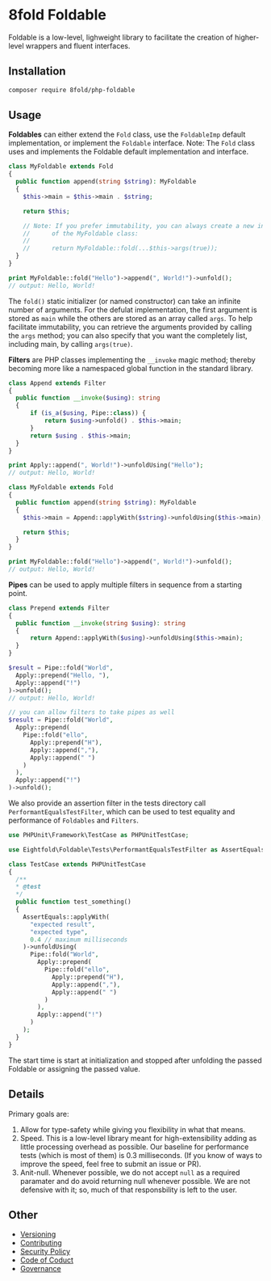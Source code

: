 # 8fold Foldable

Foldable is a low-level, lighweight library to facilitate the creation of higher-level wrappers and fluent interfaces.

## Installation

```bash
composer require 8fold/php-foldable
```

## Usage

**Foldables** can either extend the `Fold` class, use the `FoldableImp` default implementation, or implement the `Foldable` interface. Note: The `Fold` class uses and implements the Foldable default implementation and interface.

```php
class MyFoldable extends Fold
{
  public function append(string $string): MyFoldable
  {
    $this->main = $this->main . $string;

    return $this;

    // Note: If you prefer immutability, you can always create a new instance
    // 		of the MyFoldable class:
    //
    // 		return MyFoldable::fold(...$this->args(true));
  }
}

print MyFoldable::fold("Hello")->append(", World!")->unfold();
// output: Hello, World!
```

The `fold()` static initializer (or named constructor) can take an infinite number of arguments. For the defulat implementation, the first argument is stored as `main` while the others are stored as an array called `args`. To help facilitate immutability, you can retrieve the arguments provided by calling the `args` method; you can also specify that you want the completely list, including main, by calling `args(true)`.

**Filters** are PHP classes implementing the `__invoke` magic method; thereby becoming more like a namespaced global function in the standard library.

```php
class Append extends Filter
{
  public function __invoke($using): string
  {
      if (is_a($using, Pipe::class)) {
          return $using->unfold() . $this->main;
      }
      return $using . $this->main;
  }
}

print Apply::append(", World!")->unfoldUsing("Hello");
// output: Hello, World!

class MyFoldable extends Fold
{
  public function append(string $string): MyFoldable
  {
    $this->main = Append::applyWith($string)->unfoldUsing($this->main);

    return $this;
  }
}

print MyFoldable::fold("Hello")->append(", World!")->unfold();
// output: Hello, World!
```

**Pipes** can be used to apply multiple filters in sequence from a starting point.

```php
class Prepend extends Filter
{
  public function __invoke(string $using): string
  {
      return Append::applyWith($using)->unfoldUsing($this->main);
  }
}

$result = Pipe::fold("World",
  Apply::prepend("Hello, "),
  Apply::append("!")
)->unfold();
// output: Hello, World!

// you can allow filters to take pipes as well
$result = Pipe::fold("World",
  Apply::prepend(
    Pipe::fold("ello",
      Apply::prepend("H"),
      Apply::append(","),
      Apply::append(" ")
    )
  ),
  Apply::append("!")
)->unfold();
```

We also provide an assertion filter in the tests directory call `PerformantEqualsTestFilter`, which can be used to test equality and performance of `Foldables` and `Filters`.

```php
use PHPUnit\Framework\TestCase as PHPUnitTestCase;

use Eightfold\Foldable\Tests\PerformantEqualsTestFilter as AssertEquals;

class TestCase extends PHPUnitTestCase
{
  /**
  * @test
  */
  public function test_something()
  {
    AssertEquals::applyWith(
      "expected result",
      "expected type",
      0.4 // maximum milliseconds
    )->unfoldUsing(
      Pipe::fold("World",
        Apply::prepend(
          Pipe::fold("ello",
            Apply::prepend("H"),
            Apply::append(","),
            Apply::append(" ")
          )
        ),
        Apply::append("!")
      )
    );
  }
}
```

The start time is start at initialization and stopped after unfolding the passed Foldable or assigning the passed value.

## Details

Primary goals are:

1. Allow for type-safety while giving you flexibility in what that means.
2. Speed. This is a low-level library meant for high-extensibility adding as little processing overhead as possible. Our baseline for performance tests (which is most of them) is 0.3 milliseconds. (If you know of ways to improve the speed, feel free to submit an issue or PR).
3. Anit-null. Whenever possible, we do not accept `null` as a required paramater and do avoid returning null whenever possible. We are not defensive with it; so, much of that responsbility is left to the user.

## Other

- [Versioning](https://github.com/8fold/php-foldable/blob/master/.github/VERSIONING.md)
- [Contributing](https://github.com/8fold/php-foldable/blob/master/.github/CONTRIBUTING.md)
- [Security Policy](https://github.com/8fold/php-foldable/blob/master/.github/SECURITY.md)
- [Code of Coduct](https://github.com/8fold/php-foldable/blob/master/.github/CODE_OF_CONDUCT.md)
- [Governance](https://github.com/8fold/php-foldable/blob/master/.github/GOVERNANCE.md)
